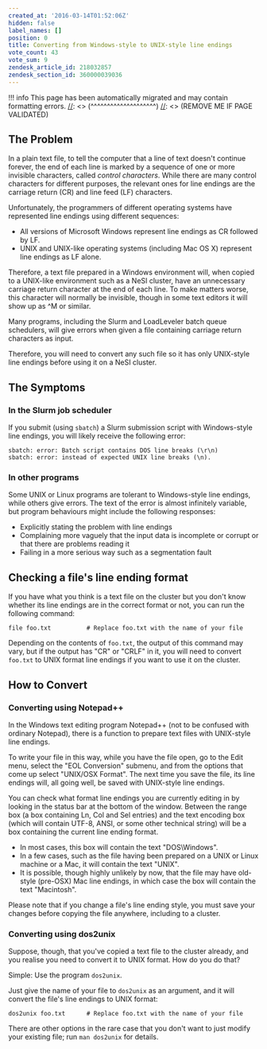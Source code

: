 ```yaml
---
created_at: '2016-03-14T01:52:06Z'
hidden: false
label_names: []
position: 0
title: Converting from Windows-style to UNIX-style line endings
vote_count: 43
vote_sum: 9
zendesk_article_id: 218032857
zendesk_section_id: 360000039036
---
```



[//]: <> (REMOVE ME IF PAGE VALIDATED)
[//]: <> (vvvvvvvvvvvvvvvvvvvv)
!!! info
    This page has been automatically migrated and may contain formatting errors.
[//]: <> (^^^^^^^^^^^^^^^^^^^^)
[//]: <> (REMOVE ME IF PAGE VALIDATED)
<!-- The above lines, specifying the category, section and title, must be
present and always comprising the first three lines of the article. -->
<div class="toc">
<h2>The Problem</h2>
</div>
<p>In a plain text file, to tell the computer that a line of text doesn't continue forever, the end of each line is marked by a sequence of one or more invisible characters, called <em>control characters</em>. While there are many control characters for different purposes, the relevant ones for line endings are the carriage return (CR) and line feed (LF) characters.</p>
<p>Unfortunately, the programmers of different operating systems have represented line endings using different sequences:</p>
<ul>
<li>All versions of Microsoft Windows represent line endings as CR followed by LF.</li>
<li>UNIX and UNIX-like operating systems (including Mac OS X) represent line endings as LF alone.</li>
</ul>
<p>Therefore, a text file prepared in a Windows environment will, when copied to a UNIX-like environment such as a NeSI cluster, have an unnecessary carriage return character at the end of each line. To make matters worse, this character will normally be invisible, though in some text editors it will show up as ^M or similar.</p>
<p>Many programs, including the Slurm and LoadLeveler batch queue schedulers, will give errors when given a file containing carriage return characters as input.</p>
<p>Therefore, you will need to convert any such file so it has only UNIX-style line endings before using it on a NeSI cluster.</p>
<h2 id="the-symptoms">The Symptoms</h2>
<h3 id="in-the-slurm-job-scheduler">In the Slurm job scheduler</h3>
<p>If you submit (using <code>sbatch</code>) a Slurm submission script with Windows-style line endings, you will likely receive the following error:</p>
<pre><code class="bash">sbatch: error: Batch script contains DOS line breaks (\r\n) 
sbatch: error: instead of expected UNIX line breaks (\n).
</code></pre>
<h3 id="in-other-programs">In other programs</h3>
<p>Some UNIX or Linux programs are tolerant to Windows-style line endings, while others give errors. The text of the error is almost infinitely variable, but program behaviours might include the following responses:</p>
<ul>
<li>Explicitly stating the problem with line endings</li>
<li>Complaining more vaguely that the input data is incomplete or corrupt or that there are problems reading it</li>
<li>Failing in a more serious way such as a segmentation fault</li>
</ul>
<h2 id="checking-a-files-line-ending-format">Checking a file's line ending format</h2>
<p>If you have what you think is a text file on the cluster but you don't know whether its line endings are in the correct format or not, you can run the following command:</p>
<pre><code class="bash">file foo.txt          # Replace foo.txt with the name of your file
</code></pre>
<p>Depending on the contents of <code>foo.txt</code>, the output of this command may vary, but if the output has "CR" or "CRLF" in it, you will need to convert <code>foo.txt</code> to UNIX format line endings if you want to use it on the cluster.</p>
<h2 id="how-to-convert">How to Convert</h2>
<h3 id="converting-using-notepad">Converting using Notepad++</h3>
<p>In the Windows text editing program Notepad++ (not to be confused with ordinary Notepad), there is a function to prepare text files with UNIX-style line endings.</p>
<p>To write your file in this way, while you have the file open, go to the Edit menu, select the "EOL Conversion" submenu, and from the options that come up select "UNIX/OSX Format". The next time you save the file, its line endings will, all going well, be saved with UNIX-style line endings.</p>
<p>You can check what format line endings you are currently editing in by looking in the status bar at the bottom of the window. Between the range box (a box containing Ln, Col and Sel entries) and the text encoding box (which will contain UTF-8, ANSI, or some other technical string) will be a box containing the current line ending format.</p>
<ul>
<li>In most cases, this box will contain the text "DOS\Windows".</li>
<li>In a few cases, such as the file having been prepared on a UNIX or Linux machine or a Mac, it will contain the text "UNIX".</li>
<li>It is possible, though highly unlikely by now, that the file may have old-style (pre-OSX) Mac line endings, in which case the box will contain the text "Macintosh".</li>
</ul>
<p>Please note that if you change a file's line ending style, you must save your changes before copying the file anywhere, including to a cluster.</p>
<h3 id="converting-using-dos2unix">Converting using dos2unix</h3>
<p>Suppose, though, that you've copied a text file to the cluster already, and you realise you need to convert it to UNIX format. How do you do that?</p>
<p>Simple: Use the program <code>dos2unix</code>.</p>
<p>Just give the name of your file to <code>dos2unix</code> as an argument, and it will convert the file's line endings to UNIX format:</p>
<pre><code class="bash">dos2unix foo.txt      # Replace foo.txt with the name of your file
</code></pre>
<p>There are other options in the rare case that you don't want to just modify your existing file; run <code>man dos2unix</code> for details.</p>